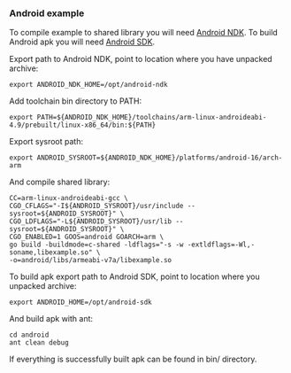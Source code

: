 ### Android example

To compile example to shared library you will need [Android NDK](https://developer.android.com/ndk/downloads/index.html).
To build Android apk you will need [Android SDK](http://developer.android.com/sdk/index.html#Other).

Export path to Android NDK, point to location where you have unpacked archive:

    export ANDROID_NDK_HOME=/opt/android-ndk

Add toolchain bin directory to PATH:

    export PATH=${ANDROID_NDK_HOME}/toolchains/arm-linux-androideabi-4.9/prebuilt/linux-x86_64/bin:${PATH}

Export sysroot path:
    
    export ANDROID_SYSROOT=${ANDROID_NDK_HOME}/platforms/android-16/arch-arm

And compile shared library:

    CC=arm-linux-androideabi-gcc \
    CGO_CFLAGS="-I${ANDROID_SYSROOT}/usr/include --sysroot=${ANDROID_SYSROOT}" \
    CGO_LDFLAGS="-L${ANDROID_SYSROOT}/usr/lib --sysroot=${ANDROID_SYSROOT}" \
    CGO_ENABLED=1 GOOS=android GOARCH=arm \
    go build -buildmode=c-shared -ldflags="-s -w -extldflags=-Wl,-soname,libexample.so" \
    -o=android/libs/armeabi-v7a/libexample.so

To build apk export path to Android SDK, point to location where you unpacked archive:

    export ANDROID_HOME=/opt/android-sdk

And build apk with ant:

    cd android
    ant clean debug

If everything is successfully built apk can be found in bin/ directory.

